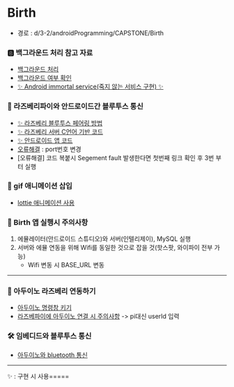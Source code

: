 # Birth
* 경로 : d/3-2/androidProgramming/CAPSTONE/Birth
### 🅱️ 백그라운드 처리 참고 자료
- [백그라운드 처리](https://woochan-dev.tistory.com/28)
- [백그라운드 여부 확인](https://woochan-dev.tistory.com/30?category=770183)
- [✨ Android immortal service(죽지 않는 서비스 구현) ✨](https://forest71.tistory.com/185) 

### 🍏 라즈베리파이와 안드로이드간 블루투스 통신
- [✨ 라즈베리 블루투스 페어링 방법](https://webnautes.tistory.com/995?category=924825) 
- [✨ 라즈베리 서버 C언어 기반 코드](https://webnautes.tistory.com/1137)
- [✨ 안드로이드 앱 코드](https://webnautes.tistory.com/2006)
- [오류해결](https://da-ye.tistory.com/111) : port번호 변경 
- [오류해결] 코드 복붙시 Segement fault 발생한다면 첫번째 링크 확인 후 3번 부터 실행

### 🎦 gif 애니메이션 삽입
- [lottie 애니메이션 사용](https://develop-oj.tistory.com/67)

### 📍 Birth 앱 실행시 주의사항
1. 에뮬레이터(안드로이드 스튜디오)와 서버(인텔리제이), MySQL 실행
2. 서버와 에뮬 연동을 위해 Wifi를 동일한 것으로 잡을 것(핫스팟, 와이파이 전부 가능)
   * Wifi 변동 시 BASE_URL 변동
---

### 🍓 아두이노 라즈베리 연동하기
- [아두이노 명령창 키기](https://makeit402.blogspot.com/2017/08/How-to-install-arduino-IDE-on-raspberry-pi.html?m=1)
- [라즈베파이에 아두이노 연결 시 주의사항](https://velog.io/@baduckie6231/%EB%9D%BC%EC%A6%88%EB%B2%A0%EB%A6%AC%ED%8C%8C%EC%9D%B4-%EC%95%84%EB%91%90%EC%9D%B4%EB%85%B8-%EC%8B%9C%EB%A6%AC%EC%96%BC-%ED%86%B5%EC%8B%A0)
    -> pi대신 userId 입력

### 🛠️ 임베디드와 블루투스 통신
- [아두이노와 bluetooth 통신](https://ddangeun.tistory.com/59)
---
✨ : 구현 시 사용=====